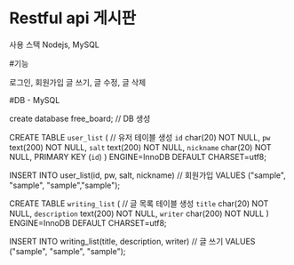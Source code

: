 # Restful api 게시판 
사용 스택 Nodejs, MySQL 

#기능 

로그인, 회원가입
글 쓰기, 글 수정, 글 삭제


#DB - MySQL 

create database free_board; // DB 생성 

CREATE TABLE `user_list` ( // 유저 테이블 생성 
    `id` char(20) NOT NULL,
    `pw` text(200) NOT NULL,
    `salt` text(200) NOT NULL,
    `nickname` char(20) NOT NULL,
    PRIMARY KEY (`id`)
) ENGINE=InnoDB DEFAULT CHARSET=utf8;

INSERT INTO user_list(id, pw, salt, nickname)  // 회원가입 
VALUES ("sample", "sample", "sample","sample");

CREATE TABLE `writing_list` ( // 글 목록 테이블 생성 
    `title` char(20) NOT NULL,
    `description` text(200) NOT NULL,
    `writer` char(200) NOT NULL
) ENGINE=InnoDB DEFAULT CHARSET=utf8;

INSERT INTO writing_list(title, description, writer) // 글 쓰기 
VALUES ("sample", "sample", "sample");